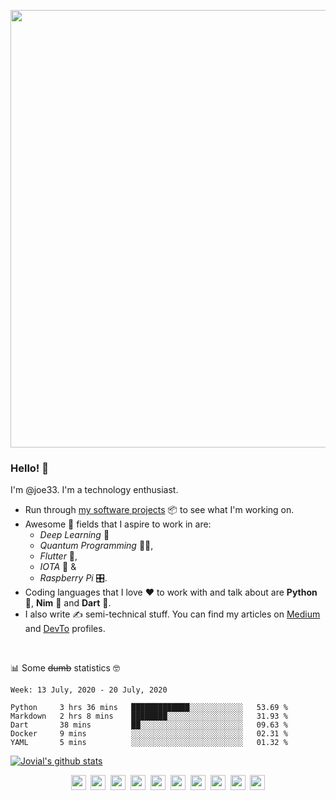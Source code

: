 <p align='center'>
<img src='https://i.stack.imgur.com/UbstJ.png' width='700' />
</p>

### Hello! 👋
I'm @joe33. I'm a technology enthusiast.

- Run through [my software projects](https://github.com/joe733?tab=repositories) 📦 to see what I'm working on.
- Awesome 🤩 fields that I aspire to work in are:
	- *Deep Learning* 🧬
	- *Quantum Programming* 👨‍💻,
	- *Flutter* 💙,
	- *IOTA* 💸 &
	- *Raspberry Pi* 🎛.
- Coding languages that I love ❤️ to work with and talk about are **Python** 🐍, **Nim** 👑 and **Dart** 🎯.
- I also write ✍️ semi-technical stuff. You can find my articles on [Medium](https://medium.com/@joe733/) and [DevTo](https://dev.to/joe733/) profiles.

<br />

:bar_chart: Some ~~dumb~~ statistics :nerd_face:

<!--START_SECTION:waka-->
```text
Week: 13 July, 2020 - 20 July, 2020

Python     3 hrs 36 mins   █████████████░░░░░░░░░░░░   53.69 % 
Markdown   2 hrs 8 mins    ████████░░░░░░░░░░░░░░░░░   31.93 % 
Dart       38 mins         ██░░░░░░░░░░░░░░░░░░░░░░░   09.63 % 
Docker     9 mins          ░░░░░░░░░░░░░░░░░░░░░░░░░   02.31 % 
YAML       5 mins          ░░░░░░░░░░░░░░░░░░░░░░░░░   01.32 %
```
<!--END_SECTION:waka-->

[![Jovial's github stats](https://github-readme-stats.vercel.app/api?username=joe733)](https://github.com/joe733)

<p align='center'>
<a href='https://twitter.com/joe_733'><img src='https://i.stack.imgur.com/xR1Qg.png' width='24'/></a>&nbsp;
<a href='https://www.facebook.com/jovialjoejayarson'><img src='https://i.stack.imgur.com/U9qVP.png' width='24'/></a>&nbsp;
<a href='https://www.linkedin.com/in/joe733'><img src='https://i.stack.imgur.com/VrlLG.png' width='24'/></a>&nbsp;
<a href='https://dev.to/joe733'><img src='https://i.stack.imgur.com/Vsd9o.png' width='24'/></a>&nbsp;
<a href='https://dribbble.com/joe733'><img src='https://i.stack.imgur.com/m9Q2e.png' width='24'/></a>&nbsp;
<a href='https://medium.com/@joe733'><img src='https://i.stack.imgur.com/Il68G.png' width='24'/></a>&nbsp;
<a href='https://stackoverflow.com/users/8828460/joe733'><img src='https://i.stack.imgur.com/s23fT.png' width='24'/></a>&nbsp;
<a href='https://www.hackerrank.com/joe733'><img src='https://i.stack.imgur.com/giL3d.png' width='24'/></a>&nbsp;
<a href='https://www.codewars.com/users/joe733'><img src='https://i.stack.imgur.com/y9Ee7.png' width='24'/></a>&nbsp;
<a href='https://repl.it/@joe7py'><img src='https://i.stack.imgur.com/KYxIp.png' width='24'/></a>
</p>
